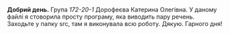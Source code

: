 **Добрий день.**
Група _172-20-1_ Дорофеєва Катерина Олегівна. 
У даному файлі я стоворила просту програму, яка виводить пару речень.   
Заходьте у папку src, там я виконувала всю роботу. 
Дякую.
Гарного дня!
